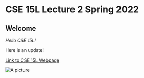 # CSE 15L Lecture 2 Spring 2022

## **Welcome**

*Hello CSE 15L!*


Here is an update!

[Link to CSE 15L Webpage](https://muir.ucsd.edu/academics/degree_reqs.html#Area-II:-Social-Sciences)

![A picture]()
